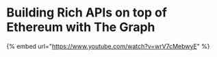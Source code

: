 # Building Rich APIs on top of Ethereum with The Graph

{% embed url="https://www.youtube.com/watch?v=wrV7cMebwyE" %}